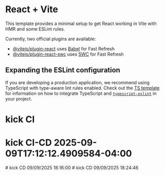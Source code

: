 # React + Vite

This template provides a minimal setup to get React working in Vite with HMR and some ESLint rules.

Currently, two official plugins are available:

- [@vitejs/plugin-react](https://github.com/vitejs/vite-plugin-react/blob/main/packages/plugin-react) uses [Babel](https://babeljs.io/) for Fast Refresh
- [@vitejs/plugin-react-swc](https://github.com/vitejs/vite-plugin-react-swc) uses [SWC](https://swc.rs/) for Fast Refresh

## Expanding the ESLint configuration

If you are developing a production application, we recommend using TypeScript with type-aware lint rules enabled. Check out the [TS template](https://github.com/vitejs/vite/tree/main/packages/create-vite/template-react-ts) for information on how to integrate TypeScript and [`typescript-eslint`](https://typescript-eslint.io) in your project.

# kick CI
# kick CI-CD 2025-09-09T17:12:12.4909584-04:00
#   k i c k   C D   0 9 / 0 9 / 2 0 2 5   1 8 : 1 6 : 0 0  
 #   k i c k   C D   0 9 / 0 9 / 2 0 2 5   1 8 : 2 4 : 4 6  
 